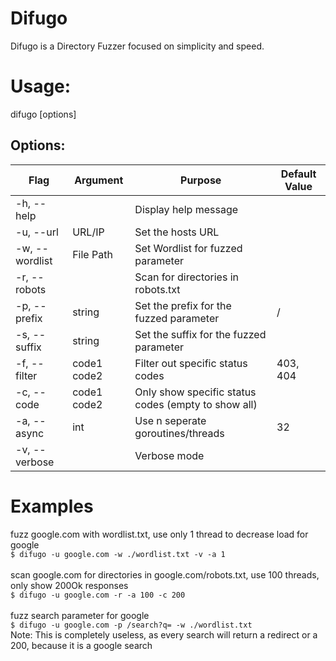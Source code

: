 # Difugo
Difugo is a Directory Fuzzer focused on simplicity and speed.

# Usage:
difugo [options] 

## Options:

| Flag           | Argument    | Purpose                                             | Default Value |
| -------------- | ----------- | --------------------------------------------------- | ------------- |
| -h, --help     |             | Display help message                                |               |
| -u, --url      | URL/IP      | Set the hosts URL                                   |               |
| -w, --wordlist | File Path   | Set Wordlist for fuzzed parameter                   |               |
| -r, --robots   |             | Scan for directories in robots.txt                  |               |
| -p, --prefix   | string      | Set the prefix for the fuzzed parameter             | /             |
| -s, --suffix   | string      | Set the suffix for the fuzzed parameter             |               |
| -f, --filter   | code1 code2 | Filter out specific status codes                    | 403, 404      |
| -c, --code     | code1 code2 | Only show specific status codes (empty to show all) |               |
| -a, --async    | int         | Use n seperate goroutines/threads                   | 32            |
| -v, --verbose  |             | Verbose mode                                        |               |

# Examples
fuzz google.com with wordlist.txt, use only 1 thread to decrease load for google<br>
`$ difugo -u google.com -w ./wordlist.txt -v -a 1`<br>
<br>
scan google.com for directories in google.com/robots.txt, use 100 threads, only show 200Ok responses<br>
`$ difugo -u google.com -r -a 100 -c 200`<br>
<br>
fuzz search parameter for google<br>
`$ difugo -u google.com -p /search?q= -w ./wordlist.txt`<br>
Note: This is completely useless, as every search will return a redirect or a 200, because it is a google search